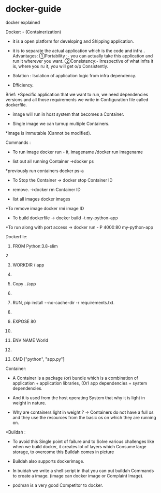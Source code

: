 # docker-guide
docker explained

Docker: - (Containerization)

* it is a open platform for developing and Shipping application.
 * it is to separate the actual application which is the code  and infra .
Advantages:
①Portability :-
you can actually take this application and run it wherever you want.
②Consistency:-
Irrespective of what infra it is, where you ru  it, you will get o/p Consistently.

* Solation :
Isolation of application logic from infra dependency.
* Efficiency.

Brief:
*Specific application that we want to run,  we need dependencies versions and all those requirements we write in Configuration file called dockerfile.

* image will run in host system that becomes a Container.

* Single image we can turnup multiple Containers.

*image is immutable (Cannot be modified).

Commands :

* To run image
docker run - it, imagename /docker run imagename

* list out all running Container
→docker ps

*previously run containers
docker ps-a

* To Stop the Container
→ docker stop Container ID

* remove.
→docker rm Container ID
* list all images
docker images

*To remove image
docker rmi image ID

* To build dockerfile
→ docker build -t my-python-app

*To run along with port access
→ docker run - P 4000:80 my-python-app

Dockerfile:

1. FROM Python:3.8-slim

2

3. WORKDIR / app

4.

5. Copy . /app

6.

7. RUN, pip install --no-cache-dir -r requirements.txt.

8.

9. EXPOSE 80

10.

11. ENV NAME  World

12.

13. CMD ["python", "app.py"]

Container:
* A Container is a package (or) bundle which is a combination of application + application libraries,
(Or) app dependencies + system dependencies.

* And it is used from the host operating System that why it is light in weight in nature.

* Why are containers light in weight ?
→ Containers do not have a full os and they use the resources from the basic os on which they are running on.

*Buildah :
* To avoid this Single point of failure and to Solve various challenges like when we build docker, it creates lot of layers which Consume large storage, to overcome this Buildah comes in picture

* Buildah also supports dockerimage.

* In buidah we write a shell script in that you can put buildah Commands to create a image. (image can docker image or Complaint Image).
* podman is a very good Competitor to docker.